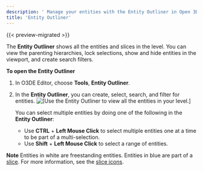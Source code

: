 ```yaml
---
description: ' Manage your entities with the Entity Outliner in Open 3D Engine. '
title: 'Entity Outliner'
---
```


{{< preview-migrated >}}

The **Entity Outliner** shows all the entities and slices in the level. You can view the parenting hierarchies, lock selections, show and hide entities in the viewport, and create search filters.

**To open the Entity Outliner**

1. In O3DE Editor, choose **Tools**, **Entity Outliner**.

1. In the **Entity Outliner**, you can create, select, search, and filter for entities.
![\[Use the Entity Outliner to view all the entities in your level.\]](/images/shared/shared-component-entity-outliner-1.png)

   You can select multiple entities by doing one of the following in the **Entity Outliner**:
   + Use **CTRL** \+ **Left Mouse Click** to select multiple entities one at a time to be part of a multi\-selection.
   + Use **Shift** \+ **Left Mouse Click** to select a range of entities.

**Note**
Entities in white are freestanding entities.
Entities in blue are part of a [slice](/docs/userguide/ly-glos-chap#slices). For more information, see the [slice icons](/docs/userguide/components/slices#identify-slices).
